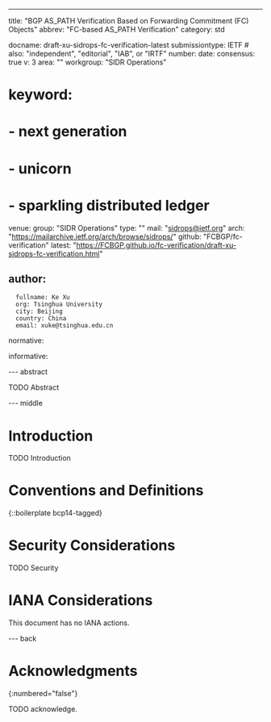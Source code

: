 ---
title: "BGP AS_PATH Verification Based on Forwarding Commitment (FC) Objects"
abbrev: "FC-based AS_PATH Verification"
category: std

docname: draft-xu-sidrops-fc-verification-latest
submissiontype: IETF  # also: "independent", "editorial", "IAB", or "IRTF"
number:
date:
consensus: true
v: 3
area: ""
workgroup: "SIDR Operations"
# keyword:
# - next generation
# - unicorn
# - sparkling distributed ledger
venue:
  group: "SIDR Operations"
  type: ""
  mail: "sidrops@ietf.org"
  arch: "https://mailarchive.ietf.org/arch/browse/sidrops/"
  github: "FCBGP/fc-verification"
  latest: "https://FCBGP.github.io/fc-verification/draft-xu-sidrops-fc-verification.html"

author:
  -
      fullname: Ke Xu
      org: Tsinghua University
      city: Beijing
      country: China
      email: xuke@tsinghua.edu.cn


normative:

informative:


--- abstract

TODO Abstract


--- middle

# Introduction

TODO Introduction


# Conventions and Definitions

{::boilerplate bcp14-tagged}


# Security Considerations

TODO Security


# IANA Considerations

This document has no IANA actions.


--- back

# Acknowledgments
{:numbered="false"}

TODO acknowledge.
